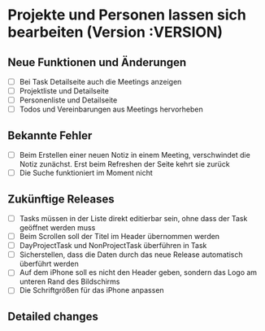 # Projekte und Personen lassen sich bearbeiten (Version :VERSION)

## Neue Funktionen und Änderungen

- [ ] Bei Task Detailseite auch die Meetings anzeigen
- [ ] Projektliste und Detailseite
- [ ] Personenliste und Detailseite
- [ ] Todos und Vereinbarungen aus Meetings hervorheben

## Bekannte Fehler

- [ ] Beim Erstellen einer neuen Notiz in einem Meeting, verschwindet die Notiz zunächst. Erst beim Refreshen der Seite kehrt sie zurück
- [ ] Die Suche funktioniert im Moment nicht

## Zukünftige Releases

- [ ] Tasks müssen in der Liste direkt editierbar sein, ohne dass der Task geöffnet werden muss
- [ ] Beim Scrollen soll der Titel im Header übernommen werden
- [ ] DayProjectTask und NonProjectTask überführen in Task
- [ ] Sicherstellen, dass die Daten durch das neue Release automatisch überführt werden
- [ ] Auf dem iPhone soll es nicht den Header geben, sondern das Logo am unteren Rand des Bildschirms
- [ ] Die Schriftgrößen für das iPhone anpassen

## Detailed changes
